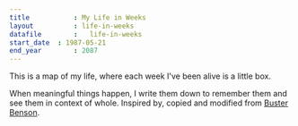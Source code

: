 ```yaml
---
title 			: My Life in Weeks
layout			: life-in-weeks
datafile		:	life-in-weeks
start_date	: 1987-05-21
end_year		: 2087
---
```


This is a map of my life, where each week I've been alive is a little box.

When meaningful things happen, I write them down to remember them and see them in context of whole. Inspired by, copied and modified from [Buster Benson](https://busterbenson.com/life-in-weeks).
